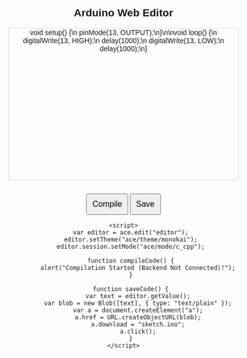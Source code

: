 <!DOCTYPE html>
<html>
<head>
    <title>Arduino Web IDE</title>
    <script src="https://cdnjs.cloudflare.com/ajax/libs/ace/1.4.12/ace.js"></script>
    <style>
        body { font-family: Arial, sans-serif; text-align: center; }
        #editor { width: 90%; height: 300px; margin: auto; border: 1px solid #ddd; }
        button { margin-top: 10px; padding: 10px; font-size: 16px; }
    </style>
</head>
<body>
    <h2>Arduino Web Editor</h2>
    <div id="editor">void setup() {\n  pinMode(13, OUTPUT);\n}\n\nvoid loop() {\n  digitalWrite(13, HIGH);\n  delay(1000);\n  digitalWrite(13, LOW);\n  delay(1000);\n}</div>
    <br>
    <button onclick="compileCode()">Compile</button>
    <button onclick="saveCode()">Save</button>

    <script>
        var editor = ace.edit("editor");
        editor.setTheme("ace/theme/monokai");
        editor.session.setMode("ace/mode/c_cpp");

        function compileCode() {
            alert("Compilation Started (Backend Not Connected)!");
        }

        function saveCode() {
            var text = editor.getValue();
            var blob = new Blob([text], { type: "text/plain" });
            var a = document.createElement("a");
            a.href = URL.createObjectURL(blob);
            a.download = "sketch.ino";
            a.click();
        }
    </script>
</body>
</html>
